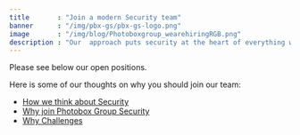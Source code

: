 ```yaml
---
title       : "Join a modern Security team"
banner      : "/img/pbx-gs/pbx-gs-logo.png"
image       : "/img/blog/Photoboxgroup_wearehiringRGB.png"
description : "Our  approach puts security at the heart of everything we do, from our architecture to our testing to our manufacturing. If this sounds like your kind of thing then get in touch, we’re hiring."
---
```


Please see below our open positions.

Here is some of our thoughts on why you should join our team:

* [How we think about Security](/blog/2017/12/17/how-we-think-about-security/)
* [Why join Photobox Group Security](/roles/why-photobox.md)
* [Why Challenges](/blog/2017/12/11/why-challenges/)

